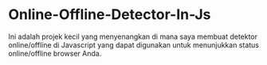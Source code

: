 # Online-Offline-Detector-In-Js
Ini adalah projek kecil yang menyenangkan di mana saya membuat detektor online/offline di Javascript yang dapat digunakan untuk menunjukkan status online/offline browser Anda.
